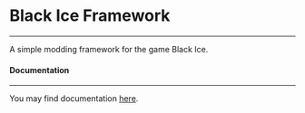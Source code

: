 ﻿# Black Ice Framework
---
A simple modding framework for the game Black Ice.

#### Documentation
---
You may find documentation [here](docs/Documentation.md).